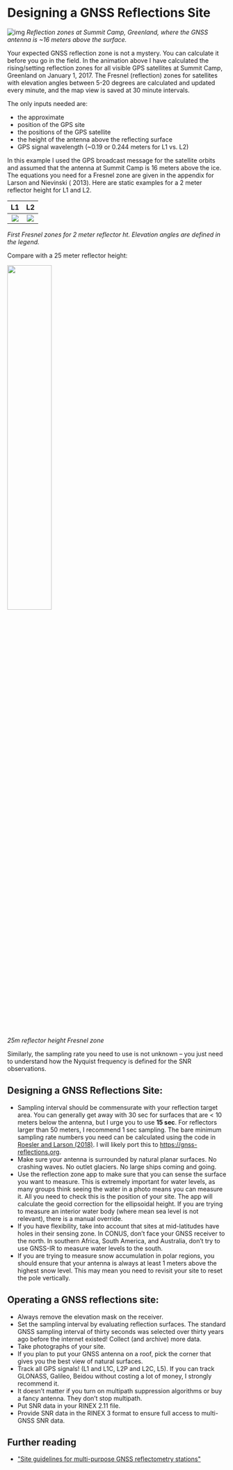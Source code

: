 # Designing a GNSS Reflections Site

![img](http://www.kristinelarson.net/wp-content/uploads/2017/12/smm3_anim_new-1.gif)
*Reflection zones at Summit Camp, Greenland, where the GNSS antenna is ~16 meters above the surface.*

Your expected GNSS reflection zone is not a mystery. You can calculate it before you go in the field. In the animation
above I have calculated the rising/setting reflection zones for all visible GPS satellites at Summit Camp, Greenland on
January 1, 2017. The Fresnel (reflection) zones for satellites with elevation angles between 5-20 degrees are calculated
and updated every minute, and the map view is saved at 30 minute intervals.

The only inputs needed are:

* the approximate
* position of the GPS site
* the positions of the GPS satellite
* the height of the antenna above the reflecting surface
* GPS signal wavelength (~0.19 or 0.244 meters for L1 vs. L2)

In this example I used the GPS broadcast message for the satellite orbits and assumed that the antenna at Summit Camp is
16 meters above the ice. The equations you need for a Fresnel zone are given in the appendix for Larson and Nievinski (
2013). Here are static examples for a 2 meter reflector height for L1 and L2.

L1             |  L2
:-------------------------:|:-------------------------:
![](https://www.kristinelarson.net/wp-content/uploads/2018/01/p041_mapview_2m_l1-651x666.png)  |  ![](https://www.kristinelarson.net/wp-content/uploads/2018/01/p041_mapview_2m_l2-651x666.png)

*First Fresnel zones for 2 meter reflector ht. Elevation angles are defined in the legend.*

Compare with a 25 meter reflector height:

<img src="https://www.kristinelarson.net/wp-content/uploads/2018/01/p041_mapview_25m-651x637.png"  width="45%">

*25m reflector height Fresnel zone*

Similarly, the sampling rate you need to use is not unknown – you just need to understand how the Nyquist frequency is
defined for the SNR observations.

## Designing a GNSS Reflections Site:

* Sampling interval should be commensurate with your reflection target area. You can generally get away with 30 sec for
  surfaces that are < 10 meters below the antenna, but I urge you to use **15 sec**. For reflectors larger than 50
  meters, I recommend 1 sec sampling. The bare minimum sampling rate numbers you need can be calculated using the code
  in [Roesler and Larson (2018)](https://link.springer.com/article/10.1007/s10291-018-0744-8). I will likely port this
  to https://gnss-reflections.org.
* Make sure your antenna is surrounded by natural planar surfaces. No crashing waves. No outlet glaciers. No large ships
  coming and going.
* Use the reflection zone app to make sure that you can sense the surface you want to measure. This is extremely
  important for water levels, as many groups think seeing the water in a photo means you can measure it. All you need to
  check this is the position of your site. The app will calculate the geoid correction for the ellipsoidal height. If
  you are trying to measure an interior water body (where mean sea level is not relevant), there is a manual override.
* If you have flexibility, take into account that sites at mid-latitudes have holes in their sensing zone. In CONUS,
  don’t face your GNSS receiver to the north. In southern Africa, South America, and Australia, don’t try to use GNSS-IR
  to measure water levels to the south.
* If you are trying to measure snow accumulation in polar regions, you should ensure that your antenna is always at
  least 1 meters above the highest snow level. This may mean you need to revisit your site to reset the pole vertically.

## Operating a GNSS reflections site:

* Always remove the elevation mask on the receiver.
* Set the sampling interval by evaluating reflection surfaces. The standard GNSS sampling interval of thirty seconds was
  selected over thirty years ago before the internet existed!  Collect (and archive) more data.
* Take photographs of your site.
* If you plan to put your GNSS antenna on a roof, pick the corner that gives you the best view of natural surfaces.
* Track all GPS signals! (L1 and L1C, L2P and L2C, L5). If you can track GLONASS, Galileo, Beidou without costing a lot
  of money, I strongly recommend it.
* It doesn’t matter if you turn on multipath suppression algorithms or buy a fancy antenna. They don’t stop multipath.
* Put SNR data in your RINEX 2.11 file.
* Provide SNR data in the RINEX 3 format to ensure full access to multi-GNSS SNR data.

## Further reading
* ["Site guidelines for multi-purpose GNSS reflectometry stations"](https://doi.org/10.5281/zenodo.3660744)
